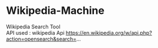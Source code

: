 # Wikipedia-Machine
Wikipedia Search Tool<br>
API used : wikipedia Api https://en.wikipedia.org/w/api.php?action=opensearch&search=...
